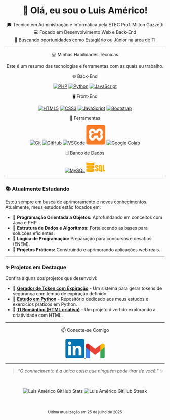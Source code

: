 <h1 align="center"><strong>👋 Olá, eu sou o Luis Américo!</strong></h1>

<p align="center">
  🎓 Técnico em Administração e Informática pela ETEC Prof. Milton Gazzetti <br>
  💻 Focado em Desenvolvimento Web e Back-End <br>
  🚀 Buscando oportunidades como Estagiário ou Júnior na área de TI
</p>

---

<p align="center">💻 Minhas Habilidades Técnicas</p>

<p align="center">Este é um resumo das tecnologias e ferramentas com as quais eu trabalho.</p>

<p align="center">🌐 Back-End</p>
<p align="center">
  <a href=""><img src="https://cdn.jsdelivr.net/gh/devicons/devicon/icons/php/php-original.svg" width="60px" margin_right= "60px" title="PHP" alt="PHP"/></a>
  <a href=""><img src="https://cdn.jsdelivr.net/gh/devicons/devicon/icons/python/python-original.svg" width="60px" margin-right= "20px" title="Python" alt="Python"/></a>
  <a href=""><img src="https://cdn.jsdelivr.net/gh/devicons/devicon/icons/javascript/javascript-original.svg" width="60px" title="JavaScript" alt="JavaScript"/></a>
</p>

<p align="center">🖥️ Front-End</p>
<p align="center">
  <a href=""><img src="https://cdn.jsdelivr.net/gh/devicons/devicon/icons/html5/html5-original.svg" width="60px" margin-right= "20px" title="HTML5" alt="HTML5"/></a>
  <a href=""><img src="https://cdn.jsdelivr.net/gh/devicons/devicon/icons/css3/css3-original.svg" width="60px" margin-right= "20px" title="CSS3" alt="CSS3"/></a>
  <a href=""><img src="https://cdn.jsdelivr.net/gh/devicons/devicon/icons/javascript/javascript-original.svg" width="60px" margin-right= "20px" title="JavaScript" alt="JavaScript"/></a>
  <a href=""><img src="https://cdn.jsdelivr.net/gh/devicons/devicon/icons/bootstrap/bootstrap-original.svg" width="60px" title="Bootstrap" alt="Bootstrap"/></a>
</p>

<p align="center">🧰 Ferramentas</p>
<p align="center">
  <a href=""><img src="https://cdn.jsdelivr.net/gh/devicons/devicon/icons/git/git-original.svg" width="60px" margin-right= "20px" title="Git" alt="Git"/></a>
  <a href=""><img src="https://cdn.jsdelivr.net/gh/devicons/devicon/icons/github/github-original.svg" width="60px" margin-right= "20px" title="GitHub" alt="GitHub"/></a>
  <a href=""><img src="https://cdn.jsdelivr.net/gh/devicons/devicon/icons/vscode/vscode-original.svg" width="60px" margin-right= "20px" title="VSCode" alt="VSCode"/></a>
  <a href=""><img src="https://raw.githubusercontent.com/LuisAmericoP/my_images/main/assets/images/xampp.png" width="60px" margin-right= "20px" title="XAMPP" alt="XAMPP"/></a>
  <a href=""><img src="https://img.icons8.com/color/48/000000/google-colab.png" width="60px" title="Google Colab" alt="Google Colab"/></a>
</p>

<p align="center">🗄️ Banco de Dados</p>
<p align="center">
  <a href=""><img src="https://cdn.jsdelivr.net/gh/devicons/devicon/icons/mysql/mysql-original.svg" width="60px" margin-right= "20px" title="MySQL" alt="MySQL"/></a>
  <a href=""><img src="https://raw.githubusercontent.com/LuisAmericoP/my_images/main/assets/images/sql.png" width="60px" title="SQL" alt="SQL"/></a>
</p>

---

### 📚 Atualmente Estudando

Estou sempre em busca de aprimoramento e novos conhecimentos. Atualmente, meus estudos estão focados em:

* 🔸 **Programação Orientada a Objetos:** Aprofundando em conceitos com Java e PHP.
* 🔸 **Estrutura de Dados e Algoritmos:** Fortalecendo as bases para soluções eficientes.
* 🔸 **Lógica de Programação:** Preparação para concursos e desafios (ENEM).
* 🔸 **Projetos Práticos:** Construindo e aprimorando aplicações web reais.

---

### ✨ Projetos em Destaque

Confira alguns dos projetos que desenvolvi:

* 🔐 **<a href="https://github.com/LuisAmericoP/gerador-token">Gerador de Token com Expiração</a>** - Um sistema para gerar tokens de segurança com tempo de expiração definido.
* 📘 **<a href="https://github.com/LuisAmericoP/Estudo-Python">Estudo em Python</a>** - Repositório dedicado aos meus estudos e exercícios práticos em Python.
* 🎨 **<a href="https://github.com/LuisAmericoP/TI-Romantico">TI Romântico (HTML criativo)</a>** - Um projeto divertido explorando a criatividade com HTML.

---

<p align="center">📫 Conecte-se Comigo</p>

<p align="center">
  <a href="https://www.linkedin.com/in/luis-américo-b13500300" target="_blank">
    <img src="https://raw.githubusercontent.com/LuisAmericoP/my_images/main/assets/images/linkedin.png" width="60px" margin-right= "50px" alt="LinkedIn">
  </a>
  <a href="mailto:luis.americo.dev@gmail.com" target="_blank">
    <img src="https://raw.githubusercontent.com/LuisAmericoP/my_images/main/assets/images/gmail.png" width="60px" alt="Gmail">
  </a>
</p>

---

> _“O conhecimento é a única coisa que ninguém pode tirar de você.”_ ✨

<br>

<p align="center">
  <img src="https://github-readme-stats.vercel.app/api?username=LuisAmericoP&show_icons=true&theme=dark" alt="Luis Américo GitHub Stats" />
  <img src="https://github-readme-streak-stats.herokuapp.com/?user=LuisAmericoP&theme=dark" alt="Luis Américo GitHub Streak" />
</p>
<br>
<p align="center"><sub>Última atualização em 25 de julho de 2025</sub></p>
